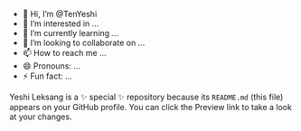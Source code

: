 - 👋 Hi, I’m @TenYeshi
- 👀 I’m interested in ...
- 🌱 I’m currently learning ...
- 💞️ I’m looking to collaborate on ...
- 📫 How to reach me ...
- 😄 Pronouns: ...
- ⚡ Fun fact: ...


Yeshi Leksang is a ✨ special ✨ repository because its `README.md` (this file) appears on your GitHub profile.
You can click the Preview link to take a look at your changes.


